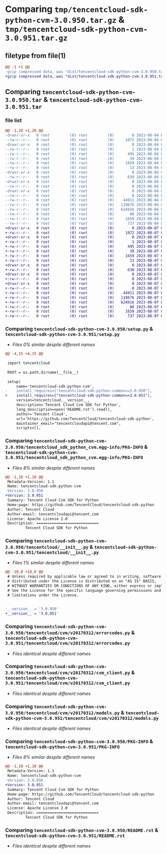 # Comparing `tmp/tencentcloud-sdk-python-cvm-3.0.950.tar.gz` & `tmp/tencentcloud-sdk-python-cvm-3.0.951.tar.gz`

## filetype from file(1)

```diff
@@ -1 +1 @@
-gzip compressed data, was "dist/tencentcloud-sdk-python-cvm-3.0.950.tar", last modified: Fri Aug  4 00:24:11 2023, max compression
+gzip compressed data, was "dist/tencentcloud-sdk-python-cvm-3.0.951.tar", last modified: Mon Aug  7 00:24:10 2023, max compression
```

## Comparing `tencentcloud-sdk-python-cvm-3.0.950.tar` & `tencentcloud-sdk-python-cvm-3.0.951.tar`

### file list

```diff
@@ -1,20 +1,20 @@
-drwxr-xr-x   0 root         (0) root         (0)        0 2023-08-04 00:24:11.000000 tencentcloud-sdk-python-cvm-3.0.950/
--rw-r--r--   0 root         (0) root         (0)     1072 2023-08-04 00:24:11.000000 tencentcloud-sdk-python-cvm-3.0.950/setup.py
-drwxr-xr-x   0 root         (0) root         (0)        0 2023-08-04 00:24:11.000000 tencentcloud-sdk-python-cvm-3.0.950/tencentcloud_sdk_python_cvm.egg-info/
--rw-r--r--   0 root         (0) root         (0)        1 2023-08-04 00:24:11.000000 tencentcloud-sdk-python-cvm-3.0.950/tencentcloud_sdk_python_cvm.egg-info/dependency_links.txt
--rw-r--r--   0 root         (0) root         (0)      495 2023-08-04 00:24:11.000000 tencentcloud-sdk-python-cvm-3.0.950/tencentcloud_sdk_python_cvm.egg-info/SOURCES.txt
--rw-r--r--   0 root         (0) root         (0)       39 2023-08-04 00:24:11.000000 tencentcloud-sdk-python-cvm-3.0.950/tencentcloud_sdk_python_cvm.egg-info/requires.txt
--rw-r--r--   0 root         (0) root         (0)     1659 2023-08-04 00:24:11.000000 tencentcloud-sdk-python-cvm-3.0.950/tencentcloud_sdk_python_cvm.egg-info/PKG-INFO
--rw-r--r--   0 root         (0) root         (0)       13 2023-08-04 00:24:11.000000 tencentcloud-sdk-python-cvm-3.0.950/tencentcloud_sdk_python_cvm.egg-info/top_level.txt
-drwxr-xr-x   0 root         (0) root         (0)        0 2023-08-04 00:24:11.000000 tencentcloud-sdk-python-cvm-3.0.950/tencentcloud/
--rw-r--r--   0 root         (0) root         (0)      630 2023-08-04 00:24:11.000000 tencentcloud-sdk-python-cvm-3.0.950/tencentcloud/__init__.py
-drwxr-xr-x   0 root         (0) root         (0)        0 2023-08-04 00:24:11.000000 tencentcloud-sdk-python-cvm-3.0.950/tencentcloud/cvm/
--rw-r--r--   0 root         (0) root         (0)        0 2023-08-04 00:24:11.000000 tencentcloud-sdk-python-cvm-3.0.950/tencentcloud/cvm/__init__.py
-drwxr-xr-x   0 root         (0) root         (0)        0 2023-08-04 00:24:11.000000 tencentcloud-sdk-python-cvm-3.0.950/tencentcloud/cvm/v20170312/
--rw-r--r--   0 root         (0) root         (0)        0 2023-08-04 00:24:11.000000 tencentcloud-sdk-python-cvm-3.0.950/tencentcloud/cvm/v20170312/__init__.py
--rw-r--r--   0 root         (0) root         (0)    44911 2023-08-04 00:24:11.000000 tencentcloud-sdk-python-cvm-3.0.950/tencentcloud/cvm/v20170312/errorcodes.py
--rw-r--r--   0 root         (0) root         (0)   119676 2023-08-04 00:24:11.000000 tencentcloud-sdk-python-cvm-3.0.950/tencentcloud/cvm/v20170312/cvm_client.py
--rw-r--r--   0 root         (0) root         (0)   624916 2023-08-04 00:24:11.000000 tencentcloud-sdk-python-cvm-3.0.950/tencentcloud/cvm/v20170312/models.py
--rw-r--r--   0 root         (0) root         (0)       88 2023-08-04 00:24:11.000000 tencentcloud-sdk-python-cvm-3.0.950/setup.cfg
--rw-r--r--   0 root         (0) root         (0)     1659 2023-08-04 00:24:11.000000 tencentcloud-sdk-python-cvm-3.0.950/PKG-INFO
--rw-r--r--   0 root         (0) root         (0)      737 2023-08-04 00:24:11.000000 tencentcloud-sdk-python-cvm-3.0.950/README.rst
+drwxr-xr-x   0 root         (0) root         (0)        0 2023-08-07 00:24:10.000000 tencentcloud-sdk-python-cvm-3.0.951/
+-rw-r--r--   0 root         (0) root         (0)     1072 2023-08-07 00:24:10.000000 tencentcloud-sdk-python-cvm-3.0.951/setup.py
+drwxr-xr-x   0 root         (0) root         (0)        0 2023-08-07 00:24:10.000000 tencentcloud-sdk-python-cvm-3.0.951/tencentcloud_sdk_python_cvm.egg-info/
+-rw-r--r--   0 root         (0) root         (0)        1 2023-08-07 00:24:10.000000 tencentcloud-sdk-python-cvm-3.0.951/tencentcloud_sdk_python_cvm.egg-info/dependency_links.txt
+-rw-r--r--   0 root         (0) root         (0)      495 2023-08-07 00:24:10.000000 tencentcloud-sdk-python-cvm-3.0.951/tencentcloud_sdk_python_cvm.egg-info/SOURCES.txt
+-rw-r--r--   0 root         (0) root         (0)       39 2023-08-07 00:24:10.000000 tencentcloud-sdk-python-cvm-3.0.951/tencentcloud_sdk_python_cvm.egg-info/requires.txt
+-rw-r--r--   0 root         (0) root         (0)     1659 2023-08-07 00:24:10.000000 tencentcloud-sdk-python-cvm-3.0.951/tencentcloud_sdk_python_cvm.egg-info/PKG-INFO
+-rw-r--r--   0 root         (0) root         (0)       13 2023-08-07 00:24:10.000000 tencentcloud-sdk-python-cvm-3.0.951/tencentcloud_sdk_python_cvm.egg-info/top_level.txt
+drwxr-xr-x   0 root         (0) root         (0)        0 2023-08-07 00:24:10.000000 tencentcloud-sdk-python-cvm-3.0.951/tencentcloud/
+-rw-r--r--   0 root         (0) root         (0)      630 2023-08-07 00:24:10.000000 tencentcloud-sdk-python-cvm-3.0.951/tencentcloud/__init__.py
+drwxr-xr-x   0 root         (0) root         (0)        0 2023-08-07 00:24:10.000000 tencentcloud-sdk-python-cvm-3.0.951/tencentcloud/cvm/
+-rw-r--r--   0 root         (0) root         (0)        0 2023-08-07 00:24:10.000000 tencentcloud-sdk-python-cvm-3.0.951/tencentcloud/cvm/__init__.py
+drwxr-xr-x   0 root         (0) root         (0)        0 2023-08-07 00:24:10.000000 tencentcloud-sdk-python-cvm-3.0.951/tencentcloud/cvm/v20170312/
+-rw-r--r--   0 root         (0) root         (0)        0 2023-08-07 00:24:10.000000 tencentcloud-sdk-python-cvm-3.0.951/tencentcloud/cvm/v20170312/__init__.py
+-rw-r--r--   0 root         (0) root         (0)    44911 2023-08-07 00:24:10.000000 tencentcloud-sdk-python-cvm-3.0.951/tencentcloud/cvm/v20170312/errorcodes.py
+-rw-r--r--   0 root         (0) root         (0)   119676 2023-08-07 00:24:10.000000 tencentcloud-sdk-python-cvm-3.0.951/tencentcloud/cvm/v20170312/cvm_client.py
+-rw-r--r--   0 root         (0) root         (0)   624916 2023-08-07 00:24:10.000000 tencentcloud-sdk-python-cvm-3.0.951/tencentcloud/cvm/v20170312/models.py
+-rw-r--r--   0 root         (0) root         (0)       88 2023-08-07 00:24:10.000000 tencentcloud-sdk-python-cvm-3.0.951/setup.cfg
+-rw-r--r--   0 root         (0) root         (0)     1659 2023-08-07 00:24:10.000000 tencentcloud-sdk-python-cvm-3.0.951/PKG-INFO
+-rw-r--r--   0 root         (0) root         (0)      737 2023-08-07 00:24:10.000000 tencentcloud-sdk-python-cvm-3.0.951/README.rst
```

### Comparing `tencentcloud-sdk-python-cvm-3.0.950/setup.py` & `tencentcloud-sdk-python-cvm-3.0.951/setup.py`

 * *Files 0% similar despite different names*

```diff
@@ -4,15 +4,15 @@
 
 import tencentcloud
 
 ROOT = os.path.dirname(__file__)
 
 setup(
     name='tencentcloud-sdk-python-cvm',
-    install_requires=["tencentcloud-sdk-python-common==3.0.950"],
+    install_requires=["tencentcloud-sdk-python-common==3.0.951"],
     version=tencentcloud.__version__,
     description='Tencent Cloud Cvm SDK for Python',
     long_description=open('README.rst').read(),
     author='Tencent Cloud',
     url='https://github.com/TencentCloud/tencentcloud-sdk-python',
     maintainer_email="tencentcloudapi@tencent.com",
     scripts=[],
```

### Comparing `tencentcloud-sdk-python-cvm-3.0.950/tencentcloud_sdk_python_cvm.egg-info/PKG-INFO` & `tencentcloud-sdk-python-cvm-3.0.951/tencentcloud_sdk_python_cvm.egg-info/PKG-INFO`

 * *Files 8% similar despite different names*

```diff
@@ -1,10 +1,10 @@
 Metadata-Version: 1.1
 Name: tencentcloud-sdk-python-cvm
-Version: 3.0.950
+Version: 3.0.951
 Summary: Tencent Cloud Cvm SDK for Python
 Home-page: https://github.com/TencentCloud/tencentcloud-sdk-python
 Author: Tencent Cloud
 Author-email: tencentcloudapi@tencent.com
 License: Apache License 2.0
 Description: ============================
         Tencent Cloud SDK for Python
```

### Comparing `tencentcloud-sdk-python-cvm-3.0.950/tencentcloud/__init__.py` & `tencentcloud-sdk-python-cvm-3.0.951/tencentcloud/__init__.py`

 * *Files 1% similar despite different names*

```diff
@@ -10,8 +10,8 @@
 # Unless required by applicable law or agreed to in writing, software
 # distributed under the License is distributed on an "AS IS" BASIS,
 # WITHOUT WARRANTIES OR CONDITIONS OF ANY KIND, either express or implied.
 # See the License for the specific language governing permissions and
 # limitations under the License.
 
 
-__version__ = '3.0.950'
+__version__ = '3.0.951'
```

### Comparing `tencentcloud-sdk-python-cvm-3.0.950/tencentcloud/cvm/v20170312/errorcodes.py` & `tencentcloud-sdk-python-cvm-3.0.951/tencentcloud/cvm/v20170312/errorcodes.py`

 * *Files identical despite different names*

### Comparing `tencentcloud-sdk-python-cvm-3.0.950/tencentcloud/cvm/v20170312/cvm_client.py` & `tencentcloud-sdk-python-cvm-3.0.951/tencentcloud/cvm/v20170312/cvm_client.py`

 * *Files identical despite different names*

### Comparing `tencentcloud-sdk-python-cvm-3.0.950/tencentcloud/cvm/v20170312/models.py` & `tencentcloud-sdk-python-cvm-3.0.951/tencentcloud/cvm/v20170312/models.py`

 * *Files identical despite different names*

### Comparing `tencentcloud-sdk-python-cvm-3.0.950/PKG-INFO` & `tencentcloud-sdk-python-cvm-3.0.951/PKG-INFO`

 * *Files 8% similar despite different names*

```diff
@@ -1,10 +1,10 @@
 Metadata-Version: 1.1
 Name: tencentcloud-sdk-python-cvm
-Version: 3.0.950
+Version: 3.0.951
 Summary: Tencent Cloud Cvm SDK for Python
 Home-page: https://github.com/TencentCloud/tencentcloud-sdk-python
 Author: Tencent Cloud
 Author-email: tencentcloudapi@tencent.com
 License: Apache License 2.0
 Description: ============================
         Tencent Cloud SDK for Python
```

### Comparing `tencentcloud-sdk-python-cvm-3.0.950/README.rst` & `tencentcloud-sdk-python-cvm-3.0.951/README.rst`

 * *Files identical despite different names*


